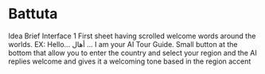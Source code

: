 # Battuta
Idea Brief     Interface 1 First sheet having scrolled welcome words around the worlds. EX: Hello... أهال ... I am your AI Tour Guide. Small button at the bottom that allow you to enter the country and select your region and the AI replies welcome and gives it a welcoming tone based in the region accent
